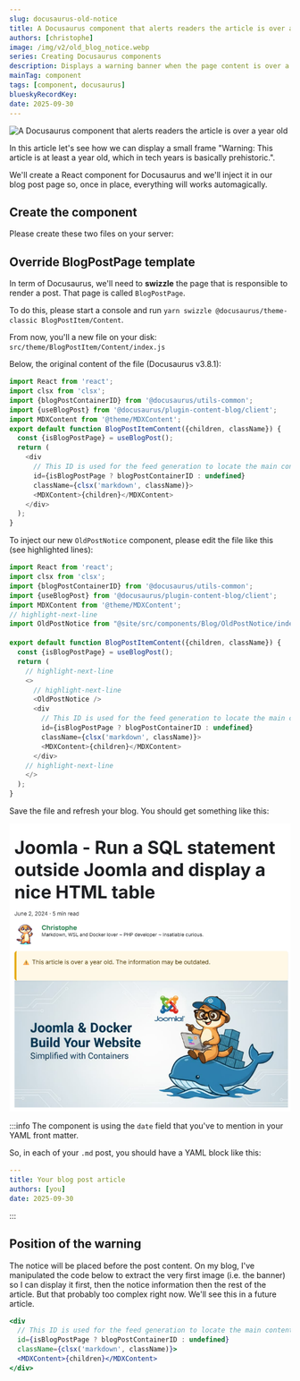 ```yaml
---
slug: docusaurus-old-notice
title: A Docusaurus component that alerts readers the article is over a year old
authors: [christophe]
image: /img/v2/old_blog_notice.webp
series: Creating Docusaurus components
description: Displays a warning banner when the page content is over a year old
mainTag: component
tags: [component, docusaurus]
blueskyRecordKey:
date: 2025-09-30
---
```


<!-- cspell:ignore  -->

![A Docusaurus component that alerts readers the article is over a year old](/img/v2/old_blog_notice.webp)

In this article let's see how we can display a small frame "Warning: This article is at least a year old, which in tech years is basically prehistoric.".

We'll create a React component for Docusaurus and we'll inject it in our blog post page so, once in place, everything will works automagically.

<!-- truncate -->

## Create the component

Please create these two files on your server:

<Snippet filename="src/components/Blog/OldPostNotice/index.js" source="src/components/Blog/OldPostNotice/index.js" />

<Snippet filename="src/components/Blog/OldPostNotice/styles.module.css" source="src/components/Blog/OldPostNotice/styles.module.css" />

## Override BlogPostPage template

In term of Docusaurus, we'll need to **swizzle** the page that is responsible to render a post. That page is called `BlogPostPage`.

To do this, please start a console and run `yarn swizzle @docusaurus/theme-classic BlogPostItem/Content`.

From now, you'll a new file on your disk: `src/theme/BlogPostItem/Content/index.js`

Below, the original content of the file (Docusaurus v3.8.1):

<Snippet filename="src/theme/BlogPostItem/Content/index.js">

```js
import React from 'react';
import clsx from 'clsx';
import {blogPostContainerID} from '@docusaurus/utils-common';
import {useBlogPost} from '@docusaurus/plugin-content-blog/client';
import MDXContent from '@theme/MDXContent';
export default function BlogPostItemContent({children, className}) {
  const {isBlogPostPage} = useBlogPost();
  return (
    <div
      // This ID is used for the feed generation to locate the main content
      id={isBlogPostPage ? blogPostContainerID : undefined}
      className={clsx('markdown', className)}>
      <MDXContent>{children}</MDXContent>
    </div>
  );
}
```

</Snippet>

To inject our new `OldPostNotice` component, please edit the file like this (see highlighted lines):

<Snippet filename="src/theme/BlogPostItem/Content/index.js">

```js
import React from 'react';
import clsx from 'clsx';
import {blogPostContainerID} from '@docusaurus/utils-common';
import {useBlogPost} from '@docusaurus/plugin-content-blog/client';
import MDXContent from '@theme/MDXContent';
// highlight-next-line
import OldPostNotice from "@site/src/components/Blog/OldPostNotice/index.js";

export default function BlogPostItemContent({children, className}) {
  const {isBlogPostPage} = useBlogPost();
  return (
    // highlight-next-line
    <>
      // highlight-next-line
      <OldPostNotice />
      <div
        // This ID is used for the feed generation to locate the main content
        id={isBlogPostPage ? blogPostContainerID : undefined}
        className={clsx('markdown', className)}>
        <MDXContent>{children}</MDXContent>
      </div>
    // highlight-next-line
    </>
  );
}

```

</Snippet>

Save the file and refresh your blog. You should get something like this:

![Old post notice in action](./images/old_notice.png)

:::info
The component is using the `date` field that you've to mention in your YAML front matter.

So, in each of your `.md` post, you should have a YAML block like this:

```yaml
---
title: Your blog post article
authors: [you]
date: 2025-09-30
```

:::

## Position of the warning

The notice will be placed before the post content. On my blog, I've manipulated the code below to extract the very first image (i.e. the banner) so I can display it first, then the notice information then the rest of the article. But that probably too complex right now. We'll see this in a future article.

```jsx
<div
  // This ID is used for the feed generation to locate the main content
  id={isBlogPostPage ? blogPostContainerID : undefined}
  className={clsx('markdown', className)}>
  <MDXContent>{children}</MDXContent>
</div>
```
